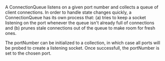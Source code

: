 A ConnectionQueue listens on a given port number and collects a queue of client connections. In order to handle state changes quickly, a ConnectionQueue has its own process that: (a) tries to keep a socket listening on the port whenever the queue isn't already full of connections and (b) prunes stale connections out of the queue to make room for fresh ones.

The portNumber can be initialized to a collection, in which case all ports will be probed to create a listening socket. Once successfull, the portNumber is set to the chosen port.